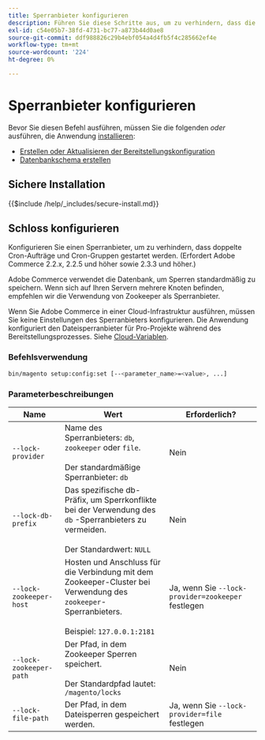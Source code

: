 ```yaml
---
title: Sperranbieter konfigurieren
description: Führen Sie diese Schritte aus, um zu verhindern, dass die doppelten Cron-Aufträge und Cron-Gruppen in Ihrer Adobe Commerce-Bereitstellung ausgeführt werden.
exl-id: c54e05b7-38fd-4731-bc77-a873b44d0ae8
source-git-commit: ddf988826c29b4ebf054a4d4fb5f4c285662ef4e
workflow-type: tm+mt
source-wordcount: '224'
ht-degree: 0%

---
```


# Sperranbieter konfigurieren

Bevor Sie diesen Befehl ausführen, müssen Sie die folgenden *oder* ausführen, die Anwendung [installieren](../advanced.md):

* [Erstellen oder Aktualisieren der Bereitstellungskonfiguration](deployment.md)
* [Datenbankschema erstellen](database.md)

## Sichere Installation

{{$include /help/_includes/secure-install.md}}

## Schloss konfigurieren

Konfigurieren Sie einen Sperranbieter, um zu verhindern, dass doppelte Cron-Aufträge und Cron-Gruppen gestartet werden. (Erfordert Adobe Commerce 2.2.x, 2.2.5 und höher sowie 2.3.3 und höher.)

Adobe Commerce verwendet die Datenbank, um Sperren standardmäßig zu speichern. Wenn sich auf Ihren Servern mehrere Knoten befinden, empfehlen wir die Verwendung von Zookeeper als Sperranbieter.

Wenn Sie Adobe Commerce in einer Cloud-Infrastruktur ausführen, müssen Sie keine Einstellungen des Sperranbieters konfigurieren. Die Anwendung konfiguriert den Dateisperranbieter für Pro-Projekte während des Bereitstellungsprozesses. Siehe [Cloud-Variablen](https://devdocs.magento.com/cloud/env/variables-cloud.html).

### Befehlsverwendung

```bash
bin/magento setup:config:set [--<parameter_name>=<value>, ...]
```

### Parameterbeschreibungen

| Name | Wert | Erforderlich? |
|--- |--- |--- |
| `--lock-provider` | Name des Sperranbieters: `db`, `zookeeper` oder `file`.<br><br>Der standardmäßige Sperranbieter: `db` | Nein |
| `--lock-db-prefix` | Das spezifische db-Präfix, um Sperrkonflikte bei der Verwendung des `db` -Sperranbieters zu vermeiden.<br><br>Der Standardwert: `NULL` | Nein |
| `--lock-zookeeper-host` | Hosten und Anschluss für die Verbindung mit dem Zookeeper-Cluster bei Verwendung des `zookeeper`-Sperranbieters.<br><br>Beispiel: `127.0.0.1:2181` | Ja, wenn Sie `--lock-provider=zookeeper` festlegen |
| `--lock-zookeeper-path` | Der Pfad, in dem Zookeeper Sperren speichert.<br><br>Der Standardpfad lautet: `/magento/locks` | Nein |
| `--lock-file-path` | Der Pfad, in dem Dateisperren gespeichert werden. | Ja, wenn Sie `--lock-provider=file` festlegen |
